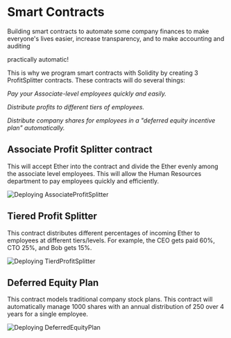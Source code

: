 # Smart Contracts

Building smart contracts to automate some company finances to make everyone's lives easier, increase transparency, and to make accounting and auditing 

practically automatic!
 
This is why we program smart contracts with Solidity by creating 3 ProfitSplitter contracts. These contracts will do several things:

*Pay your Associate-level employees quickly and easily.*

*Distribute profits to different tiers of employees.*

*Distribute company shares for employees in a "deferred equity incentive plan" automatically.*



## Associate Profit Splitter contract 

This will accept Ether into the contract and divide the Ether evenly among the associate level employees. This will allow the Human Resources department to pay employees quickly and efficiently.

![Deploying AssociateProfitSplitter](./AssociateProfit.gif)

## Tiered Profit Splitter 

This contract distributes different percentages of incoming Ether to employees at different tiers/levels. For example, the CEO gets paid 60%, CTO 25%, and Bob gets 15%.

![Deploying TierdProfitSplitter](./TieredProfit.gif)

## Deferred Equity Plan 

This contract models traditional company stock plans. This contract will automatically manage 1000 shares with an annual distribution of 250 over 4 years for a single employee.

![Deploying DeferredEquityPlan](./EditedDefferedEquity.gif)

